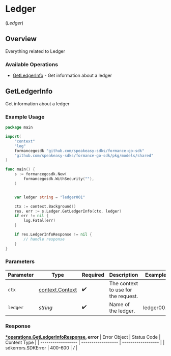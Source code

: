 # Ledger
(*Ledger*)

## Overview

Everything related to Ledger

### Available Operations

* [GetLedgerInfo](#getledgerinfo) - Get information about a ledger

## GetLedgerInfo

Get information about a ledger

### Example Usage

```go
package main

import(
	"context"
	"log"
	formancegosdk "github.com/speakeasy-sdks/formance-go-sdk"
	"github.com/speakeasy-sdks/formance-go-sdk/pkg/models/shared"
)

func main() {
    s := formancegosdk.New(
        formancegosdk.WithSecurity(""),
    )


    var ledger string = "ledger001"

    ctx := context.Background()
    res, err := s.Ledger.GetLedgerInfo(ctx, ledger)
    if err != nil {
        log.Fatal(err)
    }

    if res.LedgerInfoResponse != nil {
        // handle response
    }
}
```

### Parameters

| Parameter                                             | Type                                                  | Required                                              | Description                                           | Example                                               |
| ----------------------------------------------------- | ----------------------------------------------------- | ----------------------------------------------------- | ----------------------------------------------------- | ----------------------------------------------------- |
| `ctx`                                                 | [context.Context](https://pkg.go.dev/context#Context) | :heavy_check_mark:                                    | The context to use for the request.                   |                                                       |
| `ledger`                                              | *string*                                              | :heavy_check_mark:                                    | Name of the ledger.                                   | ledger001                                             |


### Response

**[*operations.GetLedgerInfoResponse](../../pkg/models/operations/getledgerinforesponse.md), error**
| Error Object       | Status Code        | Content Type       |
| ------------------ | ------------------ | ------------------ |
| sdkerrors.SDKError | 400-600            | */*                |
